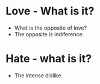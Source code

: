 # Love - What is it?
* What is the opposite of love?
* The opposite is indiference.

# Hate - what is it?
* The intense dislike.
